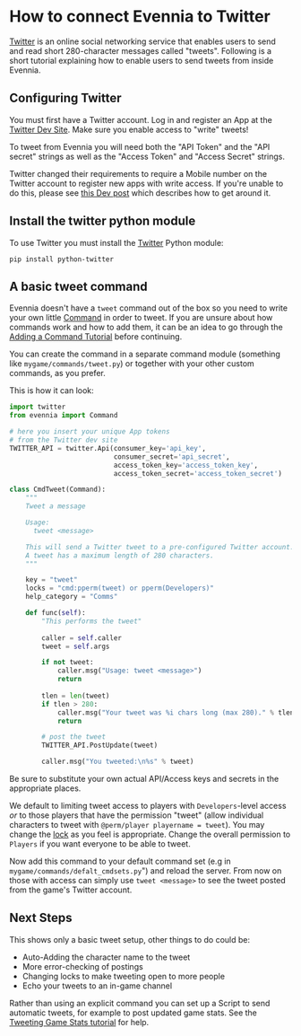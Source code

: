 # How to connect Evennia to Twitter


[Twitter](http://en.wikipedia.org/wiki/twitter) is an online social networking service that enables users to send and read short 280-character messages called "tweets". Following is a short tutorial explaining how to enable users to send tweets from inside Evennia.

## Configuring Twitter

You must first have a Twitter account. Log in and register an App at the [Twitter Dev Site](https://apps.twitter.com/). Make sure you enable access to "write" tweets!

To tweet from Evennia you will need both the "API Token" and the "API secret" strings as well as the "Access Token" and "Access Secret" strings.

Twitter changed their requirements to require a Mobile number on the Twitter account to register new apps with write access.  If you're unable to do this, please see [this Dev post](https://dev.twitter.com/notifications/new-apps-registration) which describes how to get around it.

## Install the twitter python module

To use Twitter you must install the [Twitter](https://pypi.python.org/pypi/twitter) Python module:

```
pip install python-twitter
```

## A basic tweet command

Evennia doesn't have a `tweet` command out of the box so you need to write your own little [Command](Commands) in order to tweet. If you are unsure about how commands work and how to add them, it can be an idea to go through the [Adding a Command Tutorial](https://github.com/evennia/evennia/wiki/Adding%20Command%20Tutorial) before continuing.

You can create the command in a separate command module (something like `mygame/commands/tweet.py`) or together with your other custom commands, as you prefer.  

This is how it can look: 

```python
import twitter
from evennia import Command

# here you insert your unique App tokens
# from the Twitter dev site
TWITTER_API = twitter.Api(consumer_key='api_key',
                          consumer_secret='api_secret',
                          access_token_key='access_token_key',
                          access_token_secret='access_token_secret')

class CmdTweet(Command):
    """
    Tweet a message

    Usage: 
      tweet <message>

    This will send a Twitter tweet to a pre-configured Twitter account.
    A tweet has a maximum length of 280 characters. 
    """

    key = "tweet"
    locks = "cmd:pperm(tweet) or pperm(Developers)"
    help_category = "Comms"

    def func(self):
        "This performs the tweet"
 
        caller = self.caller
        tweet = self.args

        if not tweet:
            caller.msg("Usage: tweet <message>")      
            return
 
        tlen = len(tweet)
        if tlen > 280:
            caller.msg("Your tweet was %i chars long (max 280)." % tlen)
            return

        # post the tweet        
        TWITTER_API.PostUpdate(tweet)

        caller.msg("You tweeted:\n%s" % tweet)
```

Be sure to substitute your own actual API/Access keys and secrets in the appropriate places. 

We default to limiting tweet access to players with `Developers`-level access *or* to those players that have the permission "tweet" (allow individual characters to tweet with `@perm/player playername = tweet`). You may change the [lock](Locks) as you feel is appropriate. Change the overall permission to `Players` if you want everyone to be able to tweet. 

Now add this command to your default command set (e.g in `mygame/commands/defalt_cmdsets.py`") and reload the server. From now on those with access can simply use `tweet <message>` to see the tweet posted from the game's Twitter account.

## Next Steps

This shows only a basic tweet setup, other things to do could be:

* Auto-Adding the character name to the tweet
* More error-checking of postings
* Changing locks to make tweeting open to more people
* Echo your tweets to an in-game channel

Rather than using an explicit command you can set up a Script to send automatic tweets, for example to post updated game stats. See the [Tweeting Game Stats tutorial](https://github.com/evennia/evennia/wiki/Tutorial-Tweeting-Game-Stats) for help.
